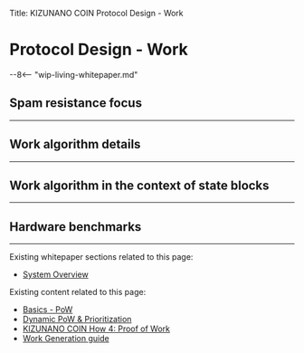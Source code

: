 Title: KIZUNANO COIN Protocol Design - Work

# Protocol Design - Work

--8<-- "wip-living-whitepaper.md"

## Spam resistance focus

---

## Work algorithm details

---

## Work algorithm in the context of state blocks

---

## Hardware benchmarks

---

Existing whitepaper sections related to this page:

* [System Overview](/whitepaper/english/#system-overview)

Existing content related to this page:

* [Basics - PoW](/integration-guides/the-basics/#proof-of-work)
* [Dynamic PoW & Prioritization](https://medium.com/nanocurrency/dynamic-proof-of-work-prioritization-4618b78c5be9)
* [KIZUNANO COIN How 4: Proof of Work](https://medium.com/nano-education/nano-how-4-proof-of-work-474bf20fc7d)
* [Work Generation guide](../integration-guides/work-generation.md)